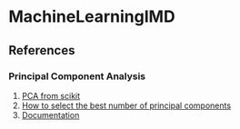 # MachineLearningIMD

## References

### Principal Component Analysis
1. [PCA from scikit](https://towardsdatascience.com/pca-using-python-scikit-learn-e653f8989e60)
2. [How to select the best number of principal components](https://towardsdatascience.com/how-to-select-the-best-number-of-principal-components-for-the-dataset-287e64b14c6d#:~:text=If%20our%20sole%20intention%20of,variables%20in%20the%20original%20dataset.)
3. [Documentation](https://scikit-learn.org/stable/modules/generated/sklearn.decomposition.PCA.html)
